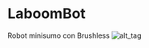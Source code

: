 # LaboomBot
Robot minisumo con Brushless
![alt_tag](https://raw.githubusercontent.com/OPRobots/LaboomBot/master/Images/WhatsApp%20Image%202019-11-09%20at%201.20.49%20AM.jpeg)
